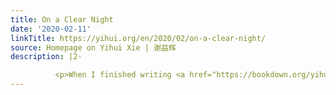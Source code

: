 ```yaml
---
title: On a Clear Night
date: '2020-02-11'
linkTitle: https://yihui.org/en/2020/02/on-a-clear-night/
source: Homepage on Yihui Xie | 谢益辉
description: |2-

          <p>When I finished writing <a href="https://bookdown.org/yihui/bookdown/">the <strong>bookdown</strong> book</a>, I started to think about what I should put on the dedication page. In the spirit of Markdown, the theme of these words should be &ldquo;simplicity&rdquo;. Eventually I selected an ancient Chinese poem and a Buddhist&rsquo;s chant. You won&rsquo;t see them in the HTML version of the book. They only appeared in <a href="https://bookdown.org/yihui/bookdown/bookdown.pdf">the PDF
---
```


